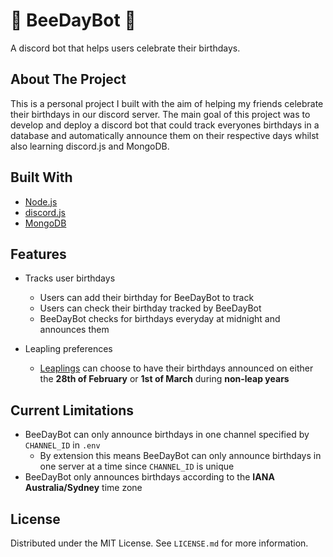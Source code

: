 
# 🐝 BeeDayBot 🐝

A discord bot that helps users celebrate their birthdays.

## About The Project

This is a personal project I built with the aim of helping my friends celebrate their birthdays in our discord server. The main goal of this project was to develop and deploy a discord bot that could track everyones birthdays in a database and automatically announce them on their respective days whilst also learning discord.js and MongoDB.

## Built With
- [Node.js](https://nodejs.org/en/)
- [discord.js](https://discord.js.org/#/)
- [MongoDB](https://www.mongodb.com/home)

## Features

- Tracks user birthdays
  - Users can add their birthday for BeeDayBot to track
  - Users can check their birthday tracked by BeeDayBot
  - BeeDayBot checks for birthdays everyday at midnight and announces them

- Leapling preferences
  - [Leaplings](https://www.dictionary.com/browse/leapling) can choose to have their birthdays announced on either the **28th of February** or **1st of March** during **non-leap years**

## Current Limitations

- BeeDayBot can only announce birthdays in one channel specified by `CHANNEL_ID` in `.env`
    - By extension this means BeeDayBot can only announce birthdays in one server at a time since `CHANNEL_ID` is unique
- BeeDayBot only announces birthdays according to the **IANA Australia/Sydney** time zone

## License

Distributed under the MIT License. See `LICENSE.md` for more information.

